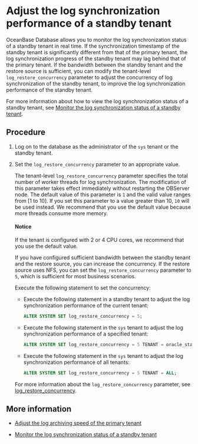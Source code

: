 # Adjust the log synchronization performance of a standby tenant

OceanBase Database allows you to monitor the log synchronization status of a standby tenant in real time. If the synchronization timestamp of the standby tenant is significantly different from that of the primary tenant, the log synchronization progress of the standby tenant may lag behind that of the primary tenant. If the bandwidth between the standby tenant and the restore source is sufficient, you can modify the tenant-level `log_restore_concurrency` parameter to adjust the concurrency of log synchronization of the standby tenant, to improve the log synchronization performance of the standby tenant.

For more information about how to view the log synchronization status of a standby tenant, see [Monitor the log synchronization status of a standby tenant](4.monitor-the-log-synchronization-of-the-standby-tenant.md).

## Procedure

1. Log on to the database as the administrator of the `sys` tenant or the standby tenant.

2. Set the `log_restore_concurrency` parameter to an appropriate value.

   The tenant-level `log_restore_concurrency` parameter specifies the total number of worker threads for log synchronization. The modification of this parameter takes effect immediately without restarting the OBServer node. The default value of this parameter is `1` and the valid value ranges from [1 to 10]. If you set this parameter to a value greater than 10, `10` will be used instead. We recommend that you use the default value because more threads consume more memory.

   <main id="notice" type='notice'>
   <h4>Notice</h4>
   <p>If the tenant is configured with 2 or 4 CPU cores, we recommend that you use the default value. </p>
   </main>

   If you have configured sufficient bandwidth between the standby tenant and the restore source, you can increase the concurrency. If the restore source uses NFS, you can set the `log_restore_concurrency` parameter to `5`, which is sufficient for most business scenarios.

   Execute the following statement to set the concurrency:

   * Execute the following statement in a standby tenant to adjust the log synchronization performance of the current tenant:

      ```sql
      ALTER SYSTEM SET log_restore_concurrency = 5;
      ```

   * Execute the following statement in the `sys` tenant to adjust the log synchronization performance of a specified tenant:

      ```sql
      ALTER SYSTEM SET log_restore_concurrency = 5 TENANT = oracle_standby;
      ```

   * Execute the following statement in the `sys` tenant to adjust the log synchronization performance of all tenants:

      ```sql
      ALTER SYSTEM SET log_restore_concurrency = 5 TENANT = ALL;
      ```

   For more information about the `log_restore_concurrency` parameter, see [log_restore_concurrency](../../../7.reference/5.system-reference/1.system-configuration-items/3.cluster-level-configuration-items/249.log_restore_concurrency.md).

## More information

* [Adjust the log archiving speed of the primary tenant](6.adjust-the-log-archiving-speed-of-the-primary-tenant.md)

* [Monitor the log synchronization status of a standby tenant](4.monitor-the-log-synchronization-of-the-standby-tenant.md)
